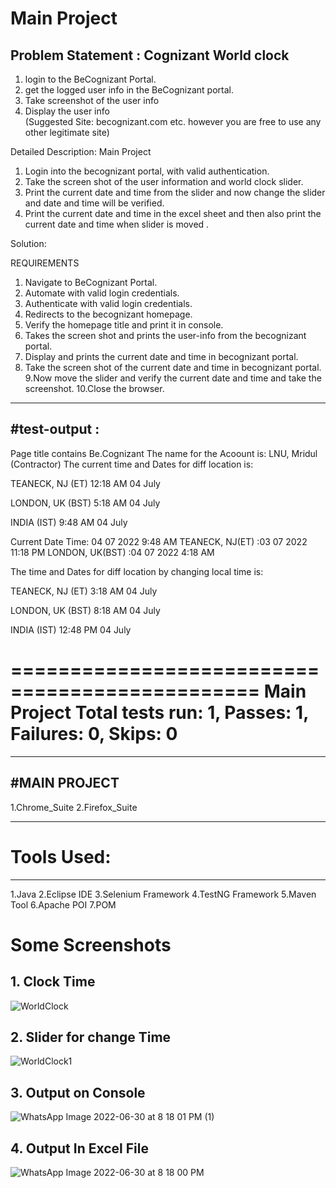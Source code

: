# Main Project

## Problem Statement : Cognizant World clock

1. login to the BeCognizant Portal.
2. get the logged user info in the BeCognizant portal.
3. Take screenshot of the user info
4. Display the user info  
(Suggested Site: becognizant.com etc. however you are free to use any other legitimate site)

Detailed Description: Main Project

1. Login into the becognizant portal, with valid authentication.
2. Take the screen shot of the user information and world clock slider. 
3. Print the current date and time from the slider and now change the slider and date and time  will be verified.
4. Print the current date and time in the excel sheet and then also print the current date and time when slider is moved .

Solution:

REQUIREMENTS

1. Navigate to BeCognizant Portal.
2. Automate with valid login credentials.
3. Authenticate with valid login credentials.
4. Redirects to the becognizant homepage.
5. Verify the homepage title and print it in console.
6. Takes the screen shot and prints the user-info from the becognizant portal.
7. Display and prints the current date and time in becognizant portal.
8. Take the screen shot of the current date and time in becognizant portal.
9.Now move the slider and verify the current date and time and take the screenshot.
10.Close the browser.


--------------------------------------------------------------------------------------------------------------
#test-output :
--------------------------------------------------------------------------------------------------------------
Page title contains Be.Cognizant
The name for the Acoount is: LNU, Mridul (Contractor)
The current time and Dates for diff location is: 

TEANECK, NJ (ET)
12:18
AM
04 July


LONDON, UK (BST)
5:18
AM
04 July


INDIA (IST)
9:48
AM
04 July


Current Date Time: 04 07 2022 9:48 AM
TEANECK, NJ(ET) :03 07 2022 11:18 PM
LONDON, UK(BST) :04 07 2022 4:18 AM


The time and Dates for diff location by changing local time is: 


TEANECK, NJ (ET)
3:18
AM
04 July


LONDON, UK (BST)
8:18
AM
04 July


INDIA (IST)
12:48
PM
04 July





===============================================
Main Project
Total tests run: 1, Passes: 1, Failures: 0, Skips: 0
===============================================







-----------------------------------------------------------------------------------------------------------------------------------------------
#MAIN PROJECT
-----------------------------------------------------------------------------------------------------------------------------------------------

1.Chrome_Suite
2.Firefox_Suite

----------------------------------------------------------------------------------------------------------------------------------------------
# Tools Used:
----------------------------------------------------------------------------------------------------------------------------------------------

1.Java
2.Eclipse IDE
3.Selenium Framework
4.TestNG Framework
5.Maven Tool
6.Apache POI
7.POM



# Some Screenshots 

## 1. Clock Time
![WorldClock](https://user-images.githubusercontent.com/54014998/177090624-4537841a-9e01-47cd-a340-5c8e1c98a5b8.png)

## 2. Slider for change Time
![WorldClock1](https://user-images.githubusercontent.com/54014998/177090616-a32eaf8f-00fe-4037-b5bd-85f5350fce92.png)

## 3. Output on Console
![WhatsApp Image 2022-06-30 at 8 18 01 PM (1)](https://user-images.githubusercontent.com/54014998/177090406-7922e3db-06fd-4a54-bb42-f2549befc1fb.jpeg)


## 4. Output In Excel File

![WhatsApp Image 2022-06-30 at 8 18 00 PM](https://user-images.githubusercontent.com/54014998/177090419-0f48d9aa-8b04-45c9-b9d2-7f2408de1da4.jpeg)





